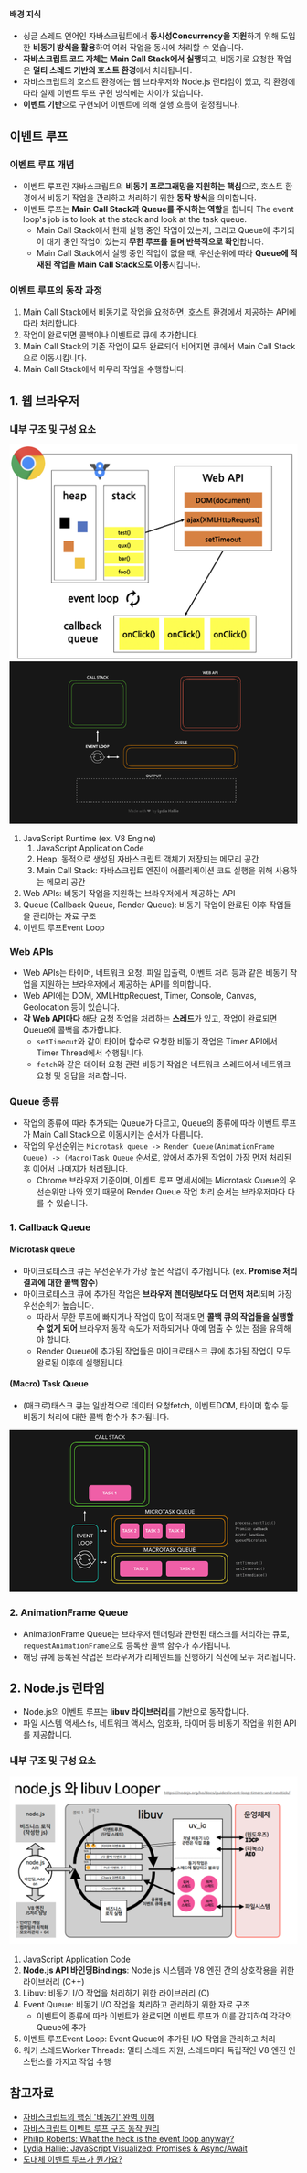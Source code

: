 #### 배경 지식
- 싱글 스레드 언어인 자바스크립트에서 **동시성Concurrency을 지원**하기 위해 도입한 **비동기 방식을 활용**하여 여러 작업을 동시에 처리할 수 있습니다.
- **자바스크립트 코드 자체는 Main Call Stack에서 실행**되고, 비동기로 요청한 작업은 **멀티 스레드 기반의 호스트 환경**에서 처리됩니다.
- 자바스크립트의 호스트 환경에는 웹 브라우저와 Node.js 런타임이 있고, 각 환경에 따라 실제 이벤트 루프 구현 방식에는 차이가 있습니다. 
- **이벤트 기반**으로 구현되어 이벤트에 의해 실행 흐름이 결정됩니다.

## 이벤트 루프
### 이벤트 루프 개념
- 이벤트 루프란 자바스크립트의 **비동기 프로그래밍을 지원하는 핵심**으로, 호스트 환경에서 비동기 작업을 관리하고 처리하기 위한 **동작 방식**을 의미합니다.
- 이벤트 루프는 **Main Call Stack과 Queue를 주시하는 역할**을 합니다 The event loop's job is to look at the stack and look at the task queue.
	- Main Call Stack에서 현재 실행 중인 작업이 있는지, 그리고 Queue에 추가되어 대기 중인 작업이 있는지 **무한 루프를 돌며 반복적으로 확인**합니다. 
	- Main Call Stack에서 실행 중인 작업이 없을 때, 우선순위에 따라 **Queue에 적재된 작업을 Main Call Stack으로 이동**시킵니다.
### 이벤트 루프의 동작 과정
1. Main Call Stack에서 비동기로 작업을 요청하면, 호스트 환경에서 제공하는 API에 따라 처리합니다. 
2. 작업이 완료되면 콜백이나 이벤트로 큐에 추가합니다.
3. Main Call Stack의 기존 작업이 모두 완료되어 비어지면 큐에서 Main Call Stack으로 이동시킵니다. 
4. Main Call Stack에서 마무리 작업을 수행합니다.

## 1. 웹 브라우저
### 내부 구조 및 구성 요소
![image](/assets/browser-structure.png)
![browser-image](/assets/browser.gif)
1. JavaScript Runtime (ex. V8 Engine)
	1. JavaScript Application Code
	2. Heap: 동적으로 생성된 자바스크립트 객체가 저장되는 메모리 공간
	3. Main Call Stack: 자바스크립트 엔진이 애플리케이션 코드 실행을 위해 사용하는 메모리 공간
2. Web APIs: 비동기 작업을 지원하는 브라우저에서 제공하는 API
3. Queue (Callback Queue, Render Queue): 비동기 작업이 완료된 이후 작업들을 관리하는 자료 구조
4. 이벤트 루프Event Loop

### Web APIs
- Web APIs는 타이머, 네트워크 요청, 파일 입출력, 이벤트 처리 등과 같은 비동기 작업을 지원하는 브라우저에서 제공하는 API를 의미합니다.
- Web API에는 DOM, XMLHttpRequest, Timer, Console, Canvas, Geolocation 등이 있습니다.
- **각 Web API마다** 해당 요청 작업을 처리하는 **스레드**가 있고, 작업이 완료되면 Queue에 콜백을 추가합니다.
	- `setTimeout`와 같이 타이머 함수로 요청한 비동기 작업은 Timer API에서 Timer Thread에서 수행됩니다.
	- `fetch`와 같은 데이터 요청 관련 비동기 작업은 네트워크 스레드에서 네트워크 요청 및 응답을 처리합니다.
### Queue 종류
- 작업의 종류에 따라 추가되는 Queue가 다르고, Queue의 종류에 따라 이벤트 루프가 Main Call Stack으로 이동시키는 순서가 다릅니다. 
- 작업의 우선순위는 `Microtask queue -> Render Queue(AnimationFrame Queue) -> (Macro)Task Queue` 순서로, 앞에서 추가된 작업이 가장 먼저 처리된 후 이어서 나머지가 처리됩니다. 
	- Chrome 브라우저 기준이며, 이벤트 루프 명세서에는 Microtask Queue의 우선순위만 나와 있기 때문에 Render Queue 작업 처리 순서는 브라우저마다 다를 수 있습니다.
### 1. Callback Queue
#### Microtask queue
- 마이크로태스크 큐는 우선순위가 가장 높은 작업이 추가됩니다. (ex. **Promise 처리 결과에 대한 콜백 함수**)
- 마이크로태스크 큐에 추가된 작업은 **브라우저 렌더링보다도 더 먼저 처리**되며 가장 우선순위가 높습니다. 
	- 따라서 무한 루프에 빠지거나 작업이 많이 적재되면 **콜백 큐의 작업들을 실행할 수 없게 되어** 브라우저 동작 속도가 저하되거나 아예 멈출 수 있는 점을 유의해야 합니다.
	- Render Queue에 추가된 작업들은 마이크로태스크 큐에 추가된 작업이 모두 완료된 이후에 실행됩니다.
#### (Macro) Task Queue
- (매크로)태스크 큐는 일반적으로 데이터 요청fetch, 이벤트DOM, 타이머 함수 등 비동기 처리에 대한 콜백 함수가 추가됩니다.

![image](assets/callback-queue.gif)

### 2. AnimationFrame Queue
- AnimationFrame Queue는 브라우저 렌더링과 관련된 태스크를 처리하는 큐로, `requestAnimationFrame`으로 등록한 콜백 함수가 추가됩니다.
- 해당 큐에 등록된 작업은 브라우저가 리페인트를 진행하기 직전에 모두 처리됩니다.

## 2. Node.js 런타임
- Node.js의 이벤트 루프는 **libuv 라이브러리**를 기반으로 동작합니다.
- 파일 시스템 액세스`fs`, 네트워크 액세스, 암호화, 타이머 등 비동기 작업을 위한 API를 제공합니다.

### 내부 구조 및 구성 요소

![nodejs-libuv-event-loop](/assets/nodejs.png)

1. JavaScript Application Code
1. **Node.js API 바인딩Bindings**: Node.js 시스템과 V8 엔진 간의 상호작용을 위한 라이브러리 (C++)
1. Libuv: 비동기 I/O 작업을 처리하기 위한 라이브러리 (C)
1. Event Queue: 비동기 I/O 작업을 처리하고 관리하기 위한 자료 구조
	- 이벤트의 종류에 따라 이벤트가 완료되면 이벤트 루프가 이를 감지하여 각각의 Queue에 추가
1. 이벤트 루프Event Loop: Event Queue에 추가된 I/O 작업을 관리하고 처리
2. 워커 스레드Worker Threads: 멀티 스레드 지원, 스레드마다 독립적인 V8 엔진 인스턴스를 가지고 작업 수행

## 참고자료
- [자바스크립트의 핵심 '비동기' 완벽 이해](https://inpa.tistory.com/entry/%F0%9F%8C%90-js-async)
- [자바스크립트 이벤트 루프 구조 동작 원리](https://inpa.tistory.com/entry/%F0%9F%94%84-%EC%9E%90%EB%B0%94%EC%8A%A4%ED%81%AC%EB%A6%BD%ED%8A%B8-%EC%9D%B4%EB%B2%A4%ED%8A%B8-%EB%A3%A8%ED%94%84-%EA%B5%AC%EC%A1%B0-%EB%8F%99%EC%9E%91-%EC%9B%90%EB%A6%AC)
- [Philip Roberts: What the heck is the event loop anyway?](https://2014.jsconf.eu/speakers/philip-roberts-what-the-heck-is-the-event-loop-anyway.html#transcript)
- [Lydia Hallie: JavaScript Visualized: Promises & Async/Await](https://dev.to/lydiahallie/javascript-visualized-promises-async-await-5gke)
- [도대체 이벤트 루프가 뭔가요?](https://baeharam.netlify.app/posts/javascript/event-loop)